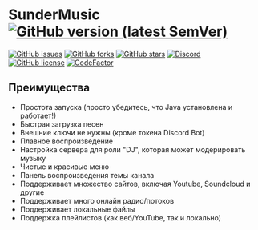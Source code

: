 # SunderMusic [![GitHub version (latest SemVer)](https://img.shields.io/github/v/release/Driics/SunderMusic)](https://github.com/Driics/SunderMusic/releases)

[![GitHub issues](https://img.shields.io/github/issues/Driics/SunderMusic)](https://github.com/Driics/SunderMusic/issues)
[![GitHub forks](https://img.shields.io/github/forks/Driics/SunderMusic)](https://github.com/Driics/SunderMusic/network)
[![GitHub stars](https://img.shields.io/github/stars/Driics/SunderMusic)](https://github.com/Driics/SunderMusic/stargazers)
[![Discord](https://discordapp.com/api/guilds/515575458784477186/widget.png)](https://discord.gg/QyN7wU5)<br>
[![GitHub license](https://img.shields.io/github/license/Driics/SunderMusic)](https://github.com/Driics/SunderMusic)
[![CodeFactor](https://www.codefactor.io/repository/github/driics/sundermusic/badge)](https://www.codefactor.io/repository/github/driics/sundermusic)

## Преимущества
* Простота запуска (просто убедитесь, что Java установлена и работает!)
* Быстрая загрузка песен
* Внешние ключи не нужны (кроме токена Discord Bot)
* Плавное воспроизведение
* Настройка сервера для роли "DJ", которая может модерировать музыку
* Чистые и красивые меню
* Панель воспроизведения темы канала
* Поддерживает множество сайтов, включая Youtube, Soundcloud и другие
* Поддерживает много онлайн радио/потоков
* Поддерживает локальные файлы
* Поддержка плейлистов (как веб/YouTube, так и локально)
